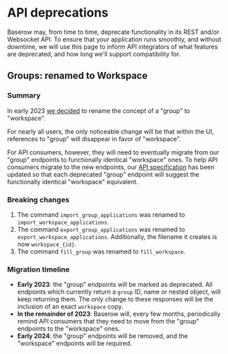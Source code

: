 # API deprecations

Baserow may, from time to time, deprecate functionality in its REST and/or Websocket 
API. To ensure that your application runs smoothly, and without downtime, we will use this
page to inform API integrators of what features are deprecated, and how long we'll
support compatibility for.

## Groups: renamed to Workspace

### Summary

In early 2023 [we decided](https://gitlab.com/bramw/baserow/-/issues/1303) to rename 
the concept of a "group" to "workspace".

For nearly all users, the only noticeable change will be that within the UI, references
to "group" will disappear in favor of "workspace".

For API consumers, however, they will need to eventually migrate from our "group"
endpoints to functionally identical "workspace" ones. To help API consumers migrate to
the new endpoints, our [API specification](https://api.baserow.io/api/redoc/) has been
updated so that each deprecated "group" endpoint will suggest the functionally identical
"workspace" equivalent.

### Breaking changes

1. The command `import_group_applications` was renamed to `import_workspace_applications`.
2. The command `export_group_applications` was renamed to `export_workspace_applications`. 
Additionally, the filename it creates is now `workspace_{id}`.
3. The command `fill_group` was renamed to `fill_workspace`.

### Migration timeline

- **Early 2023**: the "group" endpoints will be marked as deprecated. All endpoints 
  which currently return a `group` ID, name or nested object, will keep returning 
  them. The only change to these responses will be the inclusion of an exact 
  `workspace` copy.
- **In the remainder of 2023**: Baserow will, every few months, periodically remind API 
  consumers that they need to move from the "group" endpoints to the "workspace" ones.
- **Early 2024**: the "group" endpoints will be removed, and the "workspace" endpoints 
  will be required.
